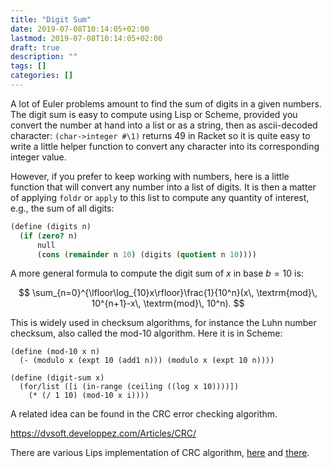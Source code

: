 ```yaml
---
title: "Digit Sum"
date: 2019-07-08T10:14:05+02:00
lastmod: 2019-07-08T10:14:05+02:00
draft: true
description: ""
tags: []
categories: []
---
```


A lot of Euler problems amount to find the sum of digits in a given numbers. The digit sum is easy to compute using Lisp or Scheme, provided you convert the number at hand into a list or as a string, then as ascii-decoded character: `(char->integer #\1)` returns 49 in Racket so it is quite easy to write a little helper function to convert any character into its corresponding integer value.

<!--more-->

However, if you prefer to keep working with numbers, here is a little function that will convert any number into a list of digits. It is then a matter of applying `foldr` or `apply` to this list to compute any quantity of interest, e.g., the sum of all digits:

```scheme
(define (digits n)
  (if (zero? n)
      null
      (cons (remainder n 10) (digits (quotient n 10))))
```

A more general formula to compute the digit sum of $x$ in base $b=10$ is:

$$ \sum_{n=0}^{\lfloor\log_{10}x\rfloor}\frac{1}{10^n}(x\, \textrm{mod}\, 10^{n+1}-x\, \textrm{mod}\, 10^n). $$

This is widely used in checksum algorithms, for instance the Luhn number checksum, also called the mod-10 algorithm. Here it is in Scheme:

```racket
(define (mod-10 x n)
  (- (modulo x (expt 10 (add1 n))) (modulo x (expt 10 n))))

(define (digit-sum x)
  (for/list ([i (in-range (ceiling ((log x 10))))])
    (* (/ 1 10) (mod-10 x i))))
```

A related idea can be found in the CRC error checking algorithm.

https://dvsoft.developpez.com/Articles/CRC/

There are various Lips implementation of CRC algorithm, [here](http://www.thoughtstuff.com/rme/crc.lisp) and [there](https://github.com/robblackwell/cl-crc64).
